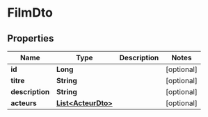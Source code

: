 

# FilmDto

## Properties

Name | Type | Description | Notes
------------ | ------------- | ------------- | -------------
**id** | **Long** |  |  [optional]
**titre** | **String** |  |  [optional]
**description** | **String** |  |  [optional]
**acteurs** | [**List&lt;ActeurDto&gt;**](ActeurDto.md) |  |  [optional]



